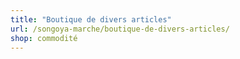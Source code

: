 ```yaml
---
title: "Boutique de divers articles"
url: /songoya-marche/boutique-de-divers-articles/
shop: commodité
---
```

